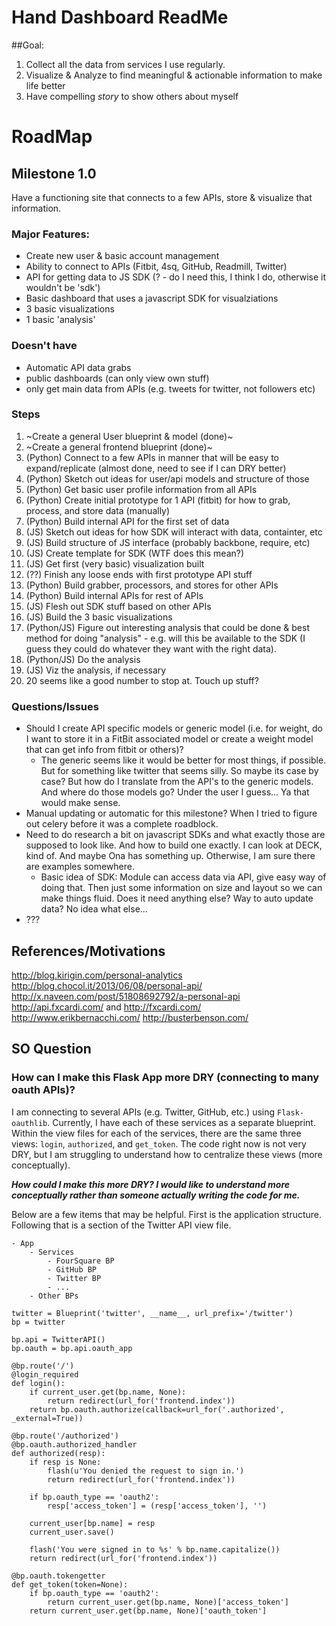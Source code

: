 
# Hand Dashboard ReadMe

##Goal:

1. Collect all the data from services I use regularly. 
2. Visualize & Analyze to find meaningful & actionable information to make life better
3. Have compelling *story* to show others about myself


# RoadMap
 
## Milestone 1.0

Have a functioning site that connects to a few APIs, store & visualize that information. 

### Major Features:

* Create new user & basic account management
* Ability to connect to APIs (Fitbit, 4sq, GitHub, Readmill, Twitter)
* API for getting data to JS SDK (? - do I need this, I think I do, otherwise it wouldn't be 'sdk')
* Basic dashboard that uses a javascript SDK for visualziations
* 3 basic visualizations
* 1 basic 'analysis'

### Doesn't have

* Automatic API data grabs
* public dashboards (can only view own stuff)
* only get main data from APIs (e.g. tweets for twitter, not followers etc)

### Steps

1. ~Create a general User blueprint & model (done)~
2. ~Create a general frontend blueprint (done)~
3. (Python) Connect to a few APIs in manner that will be easy to expand/replicate (almost done, need to see if I can DRY better)
4. (Python) Sketch out ideas for user/api models and structure of those
5. (Python) Get basic user profile information from all APIs
6. (Python) Create initial prototype for 1 API (fitbit) for how to grab, process, and store data (manually)
7. (Python) Build internal API for the first set of data
8. (JS) Sketch out ideas for how SDK will interact with data, containter, etc
9. (JS) Build structure of JS interface (probably backbone, require, etc)
10. (JS) Create template for SDK (WTF does this mean?) 
11. (JS) Get first (very basic) visualization built
12. (??) Finish any loose ends with first prototype API stuff
13. (Python) Build grabber, processors, and stores for other APIs
14. (Python) Build internal APIs for rest of APIs
15. (JS) Flesh out SDK stuff based on other APIs
16. (JS) Build the 3 basic visualizations
17. (Python/JS) Figure out interesting analysis that could be done & best method for doing "analysis" - e.g. will this be available to the SDK (I guess they could do whatever they want with the right data).
18. (Python/JS) Do the analysis
19. (JS) Viz the analysis, if necessary
20. 20 seems like a good number to stop at. Touch up stuff?

### Questions/Issues

* Should I create API specific models or generic model (i.e. for weight, do I want to store it in a FitBit associated model or create a weight model that can get info from fitbit or others)?
    * The generic seems like it would be better for most things, if possible. But for something like twitter that seems silly. So maybe its case by case? But how do I translate from the API's to the generic models. And where do those models go? Under the user I guess... Ya that would make sense.
* Manual updating or automatic for this milestone? When I tried to figure out celery before it was a complete roadblock.
* Need to do research a bit on javascript SDKs and what exactly those are supposed to look like. And how to build one exactly. I can look at DECK, kind of. And maybe Ona has something up. Otherwise, I am sure there are examples somewhere. 
    * Basic idea of SDK: Module can access data via API, give easy way of doing that. Then just some information on size and layout so we can make things fluid. Does it need anything else? Way to auto update data? No idea what else...
* ???

## References/Motivations

http://blog.kirigin.com/personal-analytics
http://blog.chocol.it/2013/06/08/personal-api/
http://x.naveen.com/post/51808692792/a-personal-api
http://api.fxcardi.com/ and http://fxcardi.com/
http://www.erikbernacchi.com/
http://busterbenson.com/


## SO Question 

### How can I make this Flask App more DRY (connecting to many oauth APIs)?

I am connecting to several APIs (e.g. Twitter, GitHub, etc.) using `Flask-oauthlib`. Currently, I have each of these services as a separate blueprint. Within the view files for each of the services, there are the same three views: `login`, `authorized`, and `get_token`. The code right now is not very DRY, but I am struggling to understand how to centralize these views (more conceptually).

***How could I make this more DRY? I would like to understand more conceptually rather than someone actually writing the code for me.***

Below are a few items that may be helpful. First is the application structure. Following that is a section of the Twitter API view file.

```
- App
    - Services
        - FourSquare BP
        - GitHub BP
        - Twitter BP
        - ...
    - Other BPs

```


```
twitter = Blueprint('twitter', __name__, url_prefix='/twitter')
bp = twitter

bp.api = TwitterAPI()
bp.oauth = bp.api.oauth_app

@bp.route('/')
@login_required
def login():
    if current_user.get(bp.name, None):
        return redirect(url_for('frontend.index'))
    return bp.oauth.authorize(callback=url_for('.authorized', _external=True))

@bp.route('/authorized')
@bp.oauth.authorized_handler
def authorized(resp):
    if resp is None:
        flash(u'You denied the request to sign in.')
        return redirect(url_for('frontend.index'))
        
    if bp.oauth_type == 'oauth2':
        resp['access_token'] = (resp['access_token'], '') 

    current_user[bp.name] = resp
    current_user.save()

    flash('You were signed in to %s' % bp.name.capitalize())
    return redirect(url_for('frontend.index'))

@bp.oauth.tokengetter
def get_token(token=None):
    if bp.oauth_type == 'oauth2':
        return current_user.get(bp.name, None)['access_token']
    return current_user.get(bp.name, None)['oauth_token']
```
